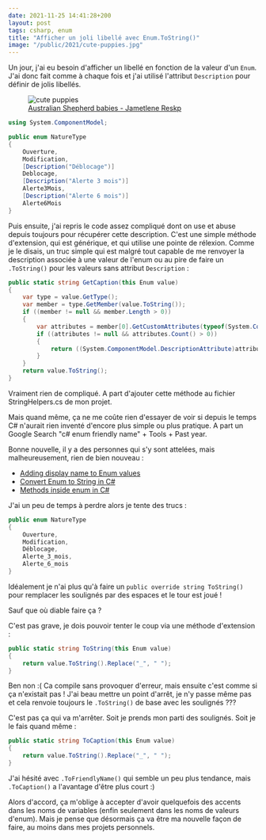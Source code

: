 ```yaml
---
date: 2021-11-25 14:41:28+200
layout: post
tags: csharp, enum
title: "Afficher un joli libellé avec Enum.ToString()"
image: "/public/2021/cute-puppies.jpg"
---
```


Un jour, j'ai eu besoin d'afficher un libellé en fonction de la valeur d'un `Enum`. J'ai donc fait comme à chaque fois et j'ai utilisé l'attribut `Description` pour définir de jolis libellés.

<figure>
  <img src="{{ page.image }}" alt="cute puppies" />
  <figcaption>
    <a href="https://unsplash.com/photos/fliwkBbS7oM">Australian Shepherd babies - Jametlene Reskp</a>
  </figcaption>
</figure>

```csharp
using System.ComponentModel;

public enum NatureType
{
    Ouverture,
    Modification,
    [Description("Déblocage")]
    Deblocage,
    [Description("Alerte 3 mois")]
    Alerte3Mois,
    [Description("Alerte 6 mois")]
    Alerte6Mois
}
```

Puis ensuite, j'ai repris le code assez compliqué dont on use et abuse depuis toujours pour récupérer cette description. C'est une simple méthode d'extension, qui est générique, et qui utilise une pointe de rélexion. Comme je le disais, un truc simple qui est malgré tout capable de me renvoyer la description associée à une valeur de l'enum ou au pire de faire un `.ToString()` pour les valeurs sans attribut `Description` :

```csharp
public static string GetCaption(this Enum value)
{
    var type = value.GetType();
    var member = type.GetMember(value.ToString());
    if ((member != null && member.Length > 0))
    {
        var attributes = member[0].GetCustomAttributes(typeof(System.ComponentModel.DescriptionAttribute), false);
        if ((attributes != null && attributes.Count() > 0))
        {
            return ((System.ComponentModel.DescriptionAttribute)attributes.ElementAt(0)).Description;
        }
    }
    return value.ToString();
}
```

Vraiment rien de compliqué. A part d'ajouter cette méthode au fichier StringHelpers.cs de mon projet.

Mais quand même, ça ne me coûte rien d'essayer de voir si depuis le temps C# n'aurait rien inventé d'encore plus simple ou plus pratique. A part un Google Search "c# enum friendly name" + Tools + Past year.

Bonne nouvelle, il y a des personnes qui s'y sont attelées, mais malheureusement, rien de bien nouveau :

* [Adding display name to Enum values](https://dejanstojanovic.net/aspnet/2021/september/adding-display-name-to-enum-values/)
* [Convert Enum to String in C#](https://www.delftstack.com/howto/csharp/csharp-enum-to-string/)
* [Methods inside enum in C#](https://newbedev.com/methods-inside-enum-in-c)

J'ai un peu de temps à perdre alors je tente des trucs :

```csharp
public enum NatureType
{
    Ouverture,
    Modification,
    Déblocage,
    Alerte_3_mois,
    Alerte_6_mois
}
```

Idéalement je n'ai plus qu'à faire un `public override string ToString()` pour remplacer les soulignés par des espaces et le tour est joué !

Sauf que où diable faire ça ? 

C'est pas grave, je dois pouvoir tenter le coup via une méthode d'extension :

```csharp
public static string ToString(this Enum value)
{
    return value.ToString().Replace("_", " ");
}
```

Ben non :( Ca compile sans provoquer d'erreur, mais ensuite c'est comme si ça n'existait pas ! J'ai beau mettre un point d'arrêt, je n'y passe même pas et cela renvoie toujours le `.ToString()` de base avec les soulignés ???

C'est pas ça qui va m'arrêter. Soit je prends mon parti des soulignés. Soit je le fais quand même :

```csharp
public static string ToCaption(this Enum value)
{
    return value.ToString().Replace("_", " ");
}
```

J'ai hésité avec `.ToFriendlyName()` qui semble un peu plus tendance, mais  `.ToCaption()` a l'avantage d'être plus court :)

Alors d'accord, ça m'oblige à accepter d'avoir quelquefois des accents dans les noms de variables (enfin seulement dans les noms de valeurs d'enum). Mais je pense que désormais ça va être ma nouvelle façon de faire, au moins dans mes projets personnels.